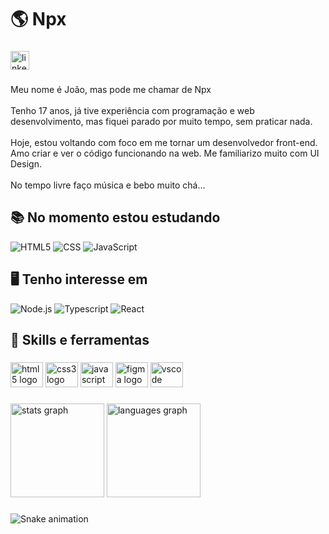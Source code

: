 <h1 align="left">🌎 Npx</h1>

###

<!-- <img align="right" height="280" src="https://raw.githubusercontent.com/MicaelliMedeiros/micaellimedeiros/master/image/computer-illustration.png"  /> -->

<div align="left">
  <a href="https://www.linkedin.com/in/jo%C3%A3o-carlos-andrade-da-silva-23997a1b0/" target="_blank">
    <img src="https://img.shields.io/static/v1?message=LinkedIn&logo=linkedin&label=&color=0077B5&logoColor=white&labelColor=&style=for-the-badge" height="30" alt="linkedin logo"  />
  </a>
</div>

###

<p align="left">Meu nome é João, mas pode me chamar de Npx<br><br>Tenho 17 anos, já tive experiência com programação e web desenvolvimento, mas fiquei parado por muito tempo, sem praticar nada.<br><br>Hoje, estou voltando com foco em me tornar um desenvolvedor front-end. Amo criar e ver o código funcionando na web. Me familiarizo muito com UI Design.<br><br>No tempo livre faço música e bebo muito chá...</p>

###

<h2 align="left">📚 No momento estou estudando</h2>

<span align="left">![HTML5](https://img.shields.io/badge/HTML5-E34F26?style=for-the-badge&logo=html5&logoColor=white)
![CSS](https://img.shields.io/badge/CSS3-1572B6?style=for-the-badge&logo=css3&logoColor=white)
![JavaScript](https://img.shields.io/badge/JavaScript-323330?style=for-the-badge&logo=javascript&logoColor=F7DF1E)
</span>

<h2 align="left">🖥️ Tenho interesse em</h2>

<span align="left">![Node.js](https://img.shields.io/badge/Node.js-43853D?style=for-the-badge&logo=node.js&logoColor=white)
![Typescript](https://img.shields.io/badge/TypeScript-007ACC?style=for-the-badge&logo=typescript&logoColor=white)
![React](https://img.shields.io/badge/React-20232A?style=for-the-badge&logo=react&logoColor=61DAFB)
</span>

###

<h2 align="left">🔧 Skills e ferramentas</h2>

###

<div align="left">
  <img src="https://cdn.jsdelivr.net/gh/devicons/devicon/icons/html5/html5-original.svg" height="40" width="52" alt="html5 logo"  />
  <img src="https://cdn.jsdelivr.net/gh/devicons/devicon/icons/css3/css3-original.svg" height="40" width="52" alt="css3 logo"  />
  <img src="https://cdn.jsdelivr.net/gh/devicons/devicon/icons/javascript/javascript-original.svg" height="40" width="52" alt="javascript logo"  />
  <img src="https://cdn.jsdelivr.net/gh/devicons/devicon/icons/figma/figma-original.svg" height="40" width="52" alt="figma logo"  />
  <img src="https://cdn.jsdelivr.net/gh/devicons/devicon/icons/vscode/vscode-original.svg" height="40" width="52" alt="vscode logo"  />
</div>

###

<div align="left">
  <img src="https://github-readme-stats.vercel.app/api?hide_title=false&hide_rank=false&show_icons=true&include_all_commits=true&count_private=true&disable_animations=false&theme=dark&locale=pt-br&hide_border=false&username=npx08" height="150" alt="stats graph"  />
  <img src="https://github-readme-stats.vercel.app/api/top-langs?locale=pt-br&hide_title=false&layout=compact&card_width=320&langs_count=5&theme=dark&hide_border=false&username=npx08" height="150" alt="languages graph"  />
</div>

###

![Snake animation](https://github.com/npx08/npx08/blob/output/github-contribution-grid-snake.svg)

###
